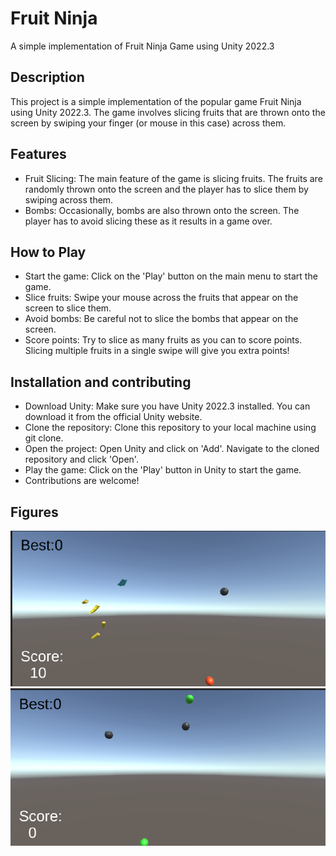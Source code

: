 # Fruit Ninja

A simple implementation of Fruit Ninja Game using Unity 2022.3

## Description

This project is a simple implementation of the popular game Fruit Ninja using Unity 2022.3. The game involves slicing fruits that are thrown onto the screen by swiping your finger (or mouse in this case) across them.

## Features

- Fruit Slicing: The main feature of the game is slicing fruits. The fruits are randomly thrown onto the screen and the player has to slice them by swiping across them.
- Bombs: Occasionally, bombs are also thrown onto the screen. The player has to avoid slicing these as it results in a game over.

## How to Play

- Start the game: Click on the 'Play' button on the main menu to start the game.
- Slice fruits: Swipe your mouse across the fruits that appear on the screen to slice them.
- Avoid bombs: Be careful not to slice the bombs that appear on the screen.
- Score points: Try to slice as many fruits as you can to score points. Slicing multiple fruits in a single swipe will give you extra points!

## Installation and contributing

- Download Unity: Make sure you have Unity 2022.3 installed. You can download it from the official Unity website.
- Clone the repository: Clone this repository to your local machine using git clone.
- Open the project: Open Unity and click on 'Add'. Navigate to the cloned repository and click 'Open'.
- Play the game: Click on the 'Play' button in Unity to start the game.
- Contributions are welcome!

## Figures

![Figure 1](figs/1.png)
![Figure 2](figs/3.png)
